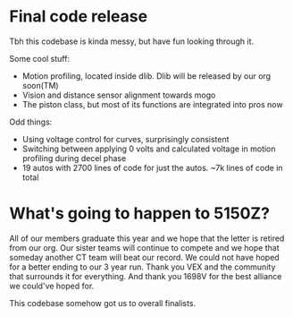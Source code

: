 # Final code release

Tbh this codebase is kinda messy, but have fun looking through it.

Some cool stuff:
- Motion profiling, located inside dlib. Dlib will be released by our org soon(TM)
- Vision and distance sensor alignment towards mogo
- The piston class, but most of its functions are integrated into pros now

Odd things:
- Using voltage control for curves, surprisingly consistent
- Switching between applying 0 volts and calculated voltage in motion profiling during decel phase
- 19 autos with 2700 lines of code for just the autos. ~7k lines of code in total


# What's going to happen to 5150Z?
All of our members graduate this year and we hope that the letter is retired from our org.
Our sister teams will continue to compete and we hope that someday another CT team will beat our record.
We could not have hoped for a better ending to our 3 year run. Thank you VEX and the community that surrounds it for everything.
And thank you 1698V for the best alliance we could've hoped for.



This codebase somehow got us to overall finalists.
